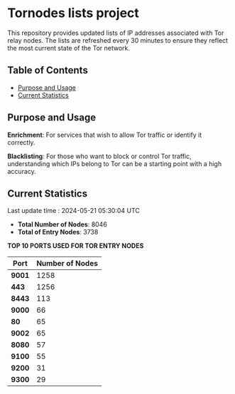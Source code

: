 # Tornodes lists project

This repository provides updated lists of IP addresses associated with Tor relay nodes. The lists are refreshed every 30 minutes to ensure they reflect the most current state of the Tor network.

## Table of Contents

- [Purpose and Usage](#purpose-and-usage)
- [Current Statistics](#current-statistics)


## Purpose and Usage

**Enrichment**: For services that wish to allow Tor traffic or identify it correctly.

**Blacklisting**: For those who want to block or control Tor traffic, understanding which IPs belong to Tor can be a starting point with a high accuracy.

## Current Statistics

Last update time : 2024-05-21 05:30:04 UTC

- **Total Number of Nodes**: 8046
- **Total of Entry Nodes**: 3738

**TOP 10 PORTS USED FOR TOR ENTRY NODES**

| **Port** | **Number of Nodes** |
|------|-----------------|
| **9001**   | 1258  |
| **443**   | 1256  |
| **8443**   | 113  |
| **9000**   | 66  |
| **80**   | 65  |
| **9002**   | 65  |
| **8080**   | 57  |
| **9100**   | 55  |
| **9200**   | 31  |
| **9300**   | 29  |

